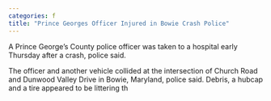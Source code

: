 ```yaml
---
categories: f
title: "Prince Georges Officer Injured in Bowie Crash Police"
---
```


A Prince George’s County police officer was taken to a hospital early Thursday after a crash, police said.



The officer and another vehicle collided at the intersection of Church Road and Dunwood Valley Drive in Bowie, Maryland, police said. Debris, a hubcap and a tire appeared to be littering th